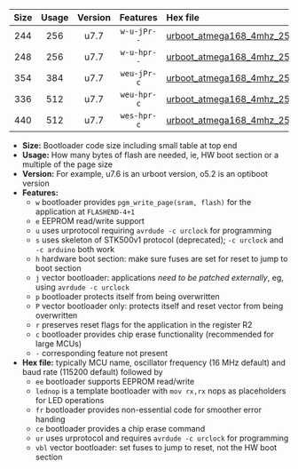 |Size|Usage|Version|Features|Hex file|
|:-:|:-:|:-:|:-:|:--|
|244|256|u7.7|`w-u-jPr--`|[urboot_atmega168_4mhz_250000bps_lednop_ur_vbl.hex](https://raw.githubusercontent.com/stefanrueger/urboot.hex/main/mcus/atmega168/fcpu_4mhz/250000_bps/urboot_atmega168_4mhz_250000bps_lednop_ur_vbl.hex)|
|248|256|u7.7|`w-u-hpr--`|[urboot_atmega168_4mhz_250000bps_lednop_fr_ur.hex](https://raw.githubusercontent.com/stefanrueger/urboot.hex/main/mcus/atmega168/fcpu_4mhz/250000_bps/urboot_atmega168_4mhz_250000bps_lednop_fr_ur.hex)|
|354|384|u7.7|`weu-jPr-c`|[urboot_atmega168_4mhz_250000bps_ee_lednop_fr_ce_ur_vbl.hex](https://raw.githubusercontent.com/stefanrueger/urboot.hex/main/mcus/atmega168/fcpu_4mhz/250000_bps/urboot_atmega168_4mhz_250000bps_ee_lednop_fr_ce_ur_vbl.hex)|
|336|512|u7.7|`weu-hpr-c`|[urboot_atmega168_4mhz_250000bps_ee_lednop_fr_ce_ur.hex](https://raw.githubusercontent.com/stefanrueger/urboot.hex/main/mcus/atmega168/fcpu_4mhz/250000_bps/urboot_atmega168_4mhz_250000bps_ee_lednop_fr_ce_ur.hex)|
|440|512|u7.7|`wes-hpr-c`|[urboot_atmega168_4mhz_250000bps_ee_lednop_fr_ce.hex](https://raw.githubusercontent.com/stefanrueger/urboot.hex/main/mcus/atmega168/fcpu_4mhz/250000_bps/urboot_atmega168_4mhz_250000bps_ee_lednop_fr_ce.hex)|

- **Size:** Bootloader code size including small table at top end
- **Usage:** How many bytes of flash are needed, ie, HW boot section or a multiple of the page size
- **Version:** For example, u7.6 is an urboot version, o5.2 is an optiboot version
- **Features:**
  + `w` bootloader provides `pgm_write_page(sram, flash)` for the application at `FLASHEND-4+1`
  + `e` EEPROM read/write support
  + `u` uses urprotocol requiring `avrdude -c urclock` for programming
  + `s` uses skeleton of STK500v1 protocol (deprecated); `-c urclock` and `-c arduino` both work
  + `h` hardware boot section: make sure fuses are set for reset to jump to boot section
  + `j` vector bootloader: applications *need to be patched externally*, eg, using `avrdude -c urclock`
  + `p` bootloader protects itself from being overwritten
  + `P` vector bootloader only: protects itself and reset vector from being overwritten
  + `r` preserves reset flags for the application in the register R2
  + `c` bootloader provides chip erase functionality (recommended for large MCUs)
  + `-` corresponding feature not present
- **Hex file:** typically MCU name, oscillator frequency (16 MHz default) and baud rate (115200 default) followed by
  + `ee` bootloader supports EEPROM read/write
  + `lednop` is a template bootloader with `mov rx,rx` nops as placeholders for LED operations
  + `fr` bootloader provides non-essential code for smoother error handing
  + `ce` bootloader provides a chip erase command
  + `ur` uses urprotocol and requires `avrdude -c urclock` for programming
  + `vbl` vector bootloader: set fuses to jump to reset, not the HW boot section
